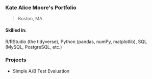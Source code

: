 ### Kate Alice Moore's Portfolio
> Boston, MA

#### Skilled in: 
R/RStudio (the tidyverse), Python (pandas, numPy, matplotlib), SQL (MySQL, PostgreSQL, etc.)

### Projects
+ Simple A/B Test Evaluation



